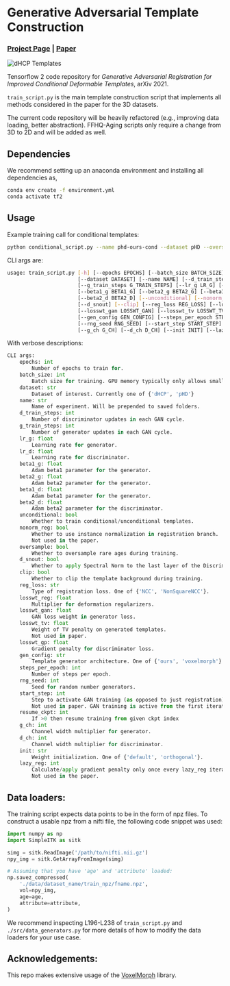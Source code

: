 # Generative Adversarial Template Construction
### [Project Page](https://www.neeldey.com/deformable-templates/) | [Paper](https://drive.google.com/file/d/1W29kHKU5BUY6EK1Wyuklt5y98j3nPGZE/view?usp=sharing)

![dHCP Templates](https://www.neeldey.com/deformable-templates/img/dhcp-cond.gif)

Tensorflow 2 code repository for *Generative Adversarial Registration for Improved Conditional Deformable Templates*, arXiv 2021. 

`train_script.py` is the main template construction script
that implements all methods considered in the paper for the 3D datasets. 

The current code repository will be heavily refactored (e.g., improving data loading, better abstraction). FFHQ-Aging scripts only require a 
change from 3D to 2D and will be added as well.

## Dependencies

We recommend setting up an anaconda environment and installing all dependencies as,

```bash
conda env create -f environment.yml
conda activate tf2
```

## Usage
Example training call for conditional templates:
```bash
python conditional_script.py --name phd-ours-cond --dataset pHD --oversample --nonorm_reg --clip --losswt_gp 5e-4 --gen_config ours
```

CLI args are:
```bash
usage: train_script.py [-h] [--epochs EPOCHS] [--batch_size BATCH_SIZE] 
                       [--dataset DATASET] [--name NAME] [--d_train_steps D_TRAIN_STEPS]
                       [--g_train_steps G_TRAIN_STEPS] [--lr_g LR_G] [--lr_d LR_D]
                       [--beta1_g BETA1_G] [--beta2_g BETA2_G] [--beta1_d BETA1_D]
                       [--beta2_d BETA2_D] [--unconditional] [--nonorm_reg] [--oversample]
                       [--d_snout] [--clip] [--reg_loss REG_LOSS] [--losswt_reg LOSSWT_REG]
                       [--losswt_gan LOSSWT_GAN] [--losswt_tv LOSSWT_TV] [--losswt_gp LOSSWT_GP]
                       [--gen_config GEN_CONFIG] [--steps_per_epoch STEPS_PER_EPOCH]
                       [--rng_seed RNG_SEED] [--start_step START_STEP] [--resume_ckpt RESUME_CKPT]
                       [--g_ch G_CH] [--d_ch D_CH] [--init INIT] [--lazy_reg LAZY_REG]
```

With verbose descriptions:
```python
CLI args:
    epochs: int
        Number of epochs to train for.
    batch_size: int
        Batch size for training. GPU memory typically only allows small batches
    dataset: str
        Dataset of interest. Currently one of {'dHCP', 'pHD'}
    name: str
        Name of experiment. Will be prepended to saved folders.
    d_train_steps: int
        Number of discriminator updates in each GAN cycle.
    g_train_steps: int
        Number of generator updates in each GAN cycle.
    lr_g: float
        Learning rate for generator.
    lr_d: float
        Learning rate for discriminator.
    beta1_g: float
        Adam beta1 parameter for the generator.
    beta2_g: float
        Adam beta2 parameter for the generator.
    beta1_d: float
        Adam beta1 parameter for the generator.
    beta2_d: float
        Adam beta2 parameter for the discriminator.
    unconditional: bool
        Whether to train conditional/unconditional templates.
    nonorm_reg: bool
        Whether to use instance normalization in registration branch.
        Not used in the paper.
    oversample: bool
        Whether to oversample rare ages during training.
    d_snout: bool
        Whether to apply Spectral Norm to the last layer of the Discriminator.
    clip: bool
        Whether to clip the template background during training.        
    reg_loss: str
        Type of registration loss. One of {'NCC', 'NonSquareNCC'}.
    losswt_reg: float
        Multiplier for deformation regularizers.
    losswt_gan: float
        GAN loss weight in generator loss.
    losswt_tv: float
        Weight of TV penalty on generated templates.
        Not used in paper.
    losswt_gp: float
        Gradient penalty for discriminator loss.
    gen_config: str
        Template generator architecture. One of {'ours', 'voxelmorph'}.
    steps_per_epoch: int
        Number of steps per epoch.
    rng_seed: int
        Seed for random number generators.
    start_step: int
        Step to activate GAN training (as opposed to just registration).
        Not used in paper. GAN training is active from the first iteration.
    resume_ckpt: int
        If >0 then resume training from given ckpt index
    g_ch: int
        Channel width multiplier for generator.
    d_ch: int
        Channel width multiplier for discriminator.
    init: str
        Weight initialization. One of {'default', 'orthogonal'}.
    lazy_reg: int
        Calculate/apply gradient penalty only once every lazy_reg iterations.
        Not used in the paper.
```

## Data loaders:
The training script expects data points to be in the form of npz files. To construct
a usable npz from a nifti file, the following code snippet was used:
```python
import numpy as np
import SimpleITK as sitk

simg = sitk.ReadImage('/path/to/nifti.nii.gz')
npy_img = sitk.GetArrayFromImage(simg)

# Assuming that you have 'age' and 'attribute' loaded:
np.savez_compressed(
    './data/dataset_name/train_npz/fname.npz',
    vol=npy_img,
    age=age,
    attribute=attribute,
)
```

We recommend inspecting L196-L238 of `train_script.py` and `./src/data_generators.py`
for more details of how to modify the data loaders for your use case.

## Acknowledgements:
This repo makes extensive usage of the [VoxelMorph](https://github.com/voxelmorph/voxelmorph) library.

